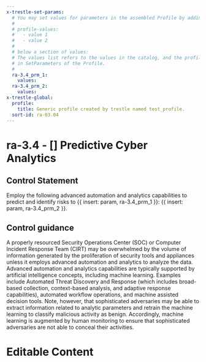 ```yaml
---
x-trestle-set-params:
  # You may set values for parameters in the assembled Profile by adding
  #
  # profile-values:
  #   - value 1
  #   - value 2
  #
  # below a section of values:
  # The values list refers to the values in the catalog, and the profile-values represent values
  # in SetParameters of the Profile.
  #
  ra-3.4_prm_1:
    values:
  ra-3.4_prm_2:
    values:
x-trestle-global:
  profile:
    title: Generic profile created by trestle named test_profile.
  sort-id: ra-03.04
---
```


# ra-3.4 - \[\] Predictive Cyber Analytics

## Control Statement

Employ the following advanced automation and analytics capabilities to predict and identify risks to {{ insert: param, ra-3.4_prm_1 }}: {{ insert: param, ra-3.4_prm_2 }}.

## Control guidance

A properly resourced Security Operations Center (SOC) or Computer Incident Response Team (CIRT) may be overwhelmed by the volume of information generated by the proliferation of security tools and appliances unless it employs advanced automation and analytics to analyze the data. Advanced automation and analytics capabilities are typically supported by artificial intelligence concepts, including machine learning. Examples include Automated Threat Discovery and Response (which includes broad-based collection, context-based analysis, and adaptive response capabilities), automated workflow operations, and machine assisted decision tools. Note, however, that sophisticated adversaries may be able to extract information related to analytic parameters and retrain the machine learning to classify malicious activity as benign. Accordingly, machine learning is augmented by human monitoring to ensure that sophisticated adversaries are not able to conceal their activities.

# Editable Content

<!-- Make additions and edits below -->
<!-- The above represents the contents of the control as received by the profile, prior to additions. -->
<!-- If the profile makes additions to the control, they will appear below. -->
<!-- The above markdown may not be edited but you may edit the content below, and/or introduce new additions to be made by the profile. -->
<!-- If there is a yaml header at the top, parameter values may be edited. Use --set-parameters to incorporate the changes during assembly. -->
<!-- The content here will then replace what is in the profile for this control, after running profile-assemble. -->
<!-- The current profile has no added parts for this control, but you may add new ones here. -->
<!-- Each addition must have a heading either of the form ## Control my_addition_name -->
<!-- or ## Part a. (where the a. refers to one of the control statement labels.) -->
<!-- "## Control" parts are new parts added after the statement part. -->
<!-- "## Part" parts are new parts added into the top-level statement part with that label. -->
<!-- Subparts may be added with nested hash levels of the form ### My Subpart Name -->
<!-- underneath the parent ## Control or ## Part being added -->
<!-- See https://ibm.github.io/compliance-trestle/tutorials/ssp_profile_catalog_authoring/ssp_profile_catalog_authoring for guidance. -->
